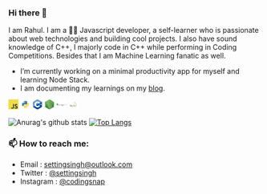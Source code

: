 ### Hi there 👋


I am Rahul. I am a 👨‍💻 Javascript developer, a self-learner who is passionate about web technologies and building cool projects. I also have sound knowledge of C++, I majorly code in C++ while performing in Coding Competitions. Besides that I am Machine Learning fanatic as well. 
- I’m currently working on a minimal productivity app for myself and learning Node Stack. 
- I am documenting my learnings on my [blog](https://www.codingsnap.tech/).


<code><img height="20" src="https://raw.githubusercontent.com/github/explore/80688e429a7d4ef2fca1e82350fe8e3517d3494d/topics/javascript/javascript.png"></code>
<code><img height="20" src="https://raw.githubusercontent.com/github/explore/80688e429a7d4ef2fca1e82350fe8e3517d3494d/topics/python/python.png"></code>
<code><img height="20" src="https://raw.githubusercontent.com/github/explore/80688e429a7d4ef2fca1e82350fe8e3517d3494d/topics/cpp/cpp.png"></code>
<code><img height="20" src="https://raw.githubusercontent.com/github/explore/80688e429a7d4ef2fca1e82350fe8e3517d3494d/topics/nodejs/nodejs.png"></code>
<code><img height="20" src="https://raw.githubusercontent.com/github/explore/80688e429a7d4ef2fca1e82350fe8e3517d3494d/topics/mongodb/mongodb.png"></code>
<code><img height="20" src="https://raw.githubusercontent.com/github/explore/80688e429a7d4ef2fca1e82350fe8e3517d3494d/topics/mysql/mysql.png"></code>




![Anurag's github stats](https://github-readme-stats.vercel.app/api?username=settingsingh&show_icons=true&count_private=true&hide=stars&include_all_commits=true&theme=buefy)
[![Top Langs](https://github-readme-stats.vercel.app/api/top-langs/?username=settingsingh&layout=compact)](https://github.com/anuraghazra/github-readme-stats)


### 📫 How to reach me:
- Email : settingsingh@outlook.com
- Twitter : [@settingsingh](https://twitter.com/settingsingh)
- Instagram : [@codingsnap](https://instagram.com/codingsnap)
